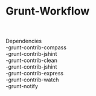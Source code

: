 Grunt-Workflow
==============
<br /><br />
Dependencies<br />
-grunt-contrib-compass<br />
-grunt-contrib-jshint<br />
-grunt-contrib-clean<br />
-grunt-contrib-jshint<br />
-grunt-contrib-express<br />
-grunt-contrib-watch<br />
-grunt-notify<br />
